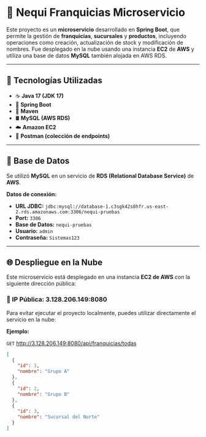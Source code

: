 # 🏦 Nequi Franquicias Microservicio

Este proyecto es un **microservicio** desarrollado en **Spring Boot**, que permite la gestión de **franquicias**, **sucursales** y **productos**, incluyendo operaciones como creación, actualización de stock y modificación de nombres. Fue desplegado en la nube usando una instancia **EC2** de **AWS** y utiliza una base de datos **MySQL** también alojada en AWS RDS.

---

## 🚀 Tecnologías Utilizadas

- ☕ **Java 17 (JDK 17)**
- 🌱 **Spring Boot**
- 🐘 **Maven**
- 🛢️ **MySQL (AWS RDS)**
- ☁️ **Amazon EC2**
- 🧪 **Postman (colección de endpoints)**

---

## 💾 Base de Datos

Se utilizó **MySQL** en un servicio de **RDS (Relational Database Service)** de **AWS**.

**Datos de conexión:**

- **URL JDBC:**  `jdbc:mysql://database-1.c3sgk42s8hfr.us-east-2.rds.amazonaws.com:3306/nequi-pruebas`
- **Port:** `3306`
- **Base de Datos:** `nequi-pruebas`
- **Usuario:** `admin`
- **Contraseña:** `Sistemas123`

---

## 🌐 Despliegue en la Nube

Este microservicio está desplegado en una instancia **EC2 de AWS** con la siguiente dirección pública:

### 🔗 IP Pública: 3.128.206.149:8080

Para evitar ejecutar el proyecto localmente, puedes utilizar directamente el servicio en la nube:

**Ejemplo:**

`GET`
http://3.128.206.149:8080/api/franquicias/todas

```json
[
  {
    "id": 1,
    "nombre": "Grupo A"
  },
  {
    "id": 2,
    "nombre": "Grupo B"
  },
  {
    "id": 3,
    "nombre": "Sucursal del Norte"
  }
]
```
